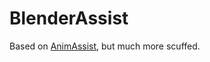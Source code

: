 # BlenderAssist

Based on [AnimAssist](https://github.com/lmcintyre/AnimAssist), but much more scuffed.